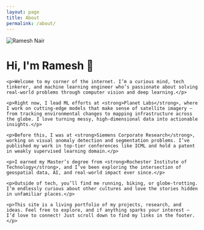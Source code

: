 ```yaml
---
layout: page
title: About
permalink: /about/
---
```


<div class="about-section">
  <img src="{{ '/assets/images/IMG_3471.png' | relative_url }}" alt="Ramesh Nair" class="profile-image" width="{{ site.data.theme.profile-image-size }}" height="{{ site.data.theme.profile-image-size }}">

  <div class="about-content">
    <h1>Hi, I'm Ramesh 👋</h1>

    <p>Welcome to my corner of the internet. I’m a curious mind, tech tinkerer, and machine learning engineer who’s passionate about solving real-world problems through computer vision and deep learning.</p>

    <p>Right now, I lead ML efforts at <strong>Planet Labs</strong>, where I work on cutting-edge models that make sense of satellite imagery — from tracking environmental changes to mapping infrastructure across the globe. I love turning messy, high-dimensional data into actionable insights.</p>

    <p>Before this, I was at <strong>Siemens Corporate Research</strong>, working on visual anomaly detection and segmentation problems. I’ve published my work in top-tier conferences like ICML and hold a patent in weakly supervised learning domain.</p>

    <p>I earned my Master’s degree from <strong>Rochester Institute of Technology</strong>, and I’ve been exploring the intersection of geospatial data, AI, and real-world impact ever since.</p>

    <p>Outside of tech, you’ll find me running, biking, or globe-trotting. I’m endlessly curious about other cultures and love the stories hidden in unfamiliar places.</p>

    <p>This site is a living portfolio of my projects, research, and ideas. Feel free to explore, and if anything sparks your interest — I’d love to connect! Just scroll down to find my links in the footer.</p>
  </div>
</div>